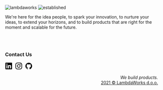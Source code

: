 ![lambdaworks](https://img.shields.io/badge/lambdaworks-black?style=flat)
![established](https://img.shields.io/badge/est.-2017-black?style=flat)


We're here for the idea people, to spark your innovation, to nurture your ideas, to extend your horizons, and to build products that are right for the moment and scalable for the future.

<br>
<br>


### Contact Us

<a style="padding: 1px;background-color: #fff;margin-right: 5px;border-radius: 2px;display: inline-block;" href="https://www.linkedin.com/company/lambdaworksio/" target="blank"><img style="display: block;float: none;padding: 0; backround-color: transparent" src="icons/linkedin.svg" alt="Lambdaworks LinkedIn" width="22px" /></a>
<a style="padding: 1px;background-color: #fff;margin-right: 5px;border-radius: 2px;display: inline-block;" href="https://www.instagram.com/_lambdaworks/" target="blank"><img style="display: block;float: none;padding: 0; backround-color: transparent" src="icons/instagram.svg" alt="Lambdaworks Instagram" width="22px" /></a>
<a style="padding: 1px;background-color: #fff;margin-right: 5px;border-radius: 2px;display: inline-block;" href="https://github.com/lambdaworks/" target="blank"><img style="display: block;float: none;padding: 0; backround-color: transparent" src="icons/github.svg" alt="Lambdaworks Github" width="22px" /></a>


<p align="right">
    <cite>We build products.</cite>
    <br>
    <a href="https://www.lambdaworks.io" target="_blank"> 2021 © LambdaWorks d.o.o.</a>
</p>
